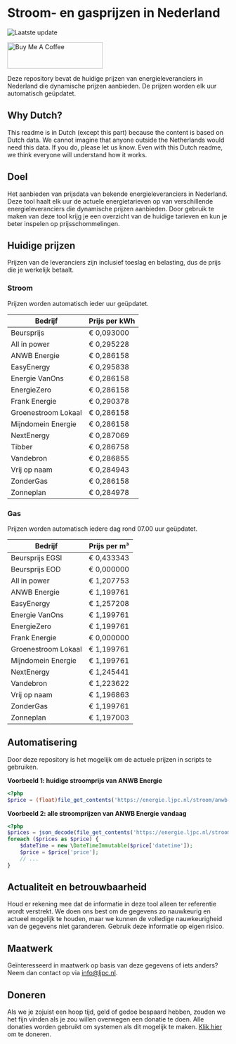 # Stroom- en gasprijzen in Nederland

![Laatste update](https://img.shields.io/badge/laatste%20update-2023--11--23%2021%3A00%20CET-brightgreen)

<a href="https://www.buymeacoffee.com/Lars-" target="_blank"><img src="https://cdn.buymeacoffee.com/buttons/v2/default-orange.png" alt="Buy Me A Coffee" height="60" style="height: 60px !important;width: 217px !important;" ></a>

Deze repository bevat de huidige prijzen van energieleveranciers in Nederland die dynamische prijzen aanbieden. De prijzen worden elk uur automatisch geüpdatet.

## Why Dutch?

This readme is in Dutch (except this part) because the content is based on Dutch data. We cannot imagine that anyone outside the Netherlands would need this data. If you do, please let us know. Even with this Dutch readme, we think
everyone will understand how it works.

## Doel

Het aanbieden van prijsdata van bekende energieleveranciers in Nederland. Deze tool haalt elk uur de actuele energietarieven op van verschillende energieleveranciers die dynamische prijzen aanbieden. Door gebruik te maken van deze tool
krijg je een overzicht van de huidige tarieven en kun je beter inspelen op prijsschommelingen.

## Huidige prijzen

Prijzen van de leveranciers zijn inclusief toeslag en belasting, dus de prijs die je werkelijk betaalt.

### Stroom

Prijzen worden automatisch ieder uur geüpdatet.

 Bedrijf | Prijs per kWh 
---------|---------------
Beursprijs | € 0,093000
All in power | € 0,295228
ANWB Energie | € 0,286158
EasyEnergy | € 0,295838
Energie VanOns | € 0,286158
EnergieZero | € 0,286158
Frank Energie | € 0,290378
Groenestroom Lokaal | € 0,286158
Mijndomein Energie | € 0,286158
NextEnergy | € 0,287069
Tibber | € 0,286758
Vandebron | € 0,286855
Vrij op naam | € 0,284943
ZonderGas | € 0,286158
Zonneplan | € 0,284978


### Gas

Prijzen worden automatisch iedere dag rond 07.00 uur geüpdatet.

 Bedrijf | Prijs per m³ 
---------|--------------
Beursprijs EGSI | € 0,433343
Beursprijs EOD | € 0,000000
All in power | € 1,207753
ANWB Energie | € 1,199761
EasyEnergy | € 1,257208
Energie VanOns | € 1,199761
EnergieZero | € 1,199761
Frank Energie | € 0,000000
Groenestroom Lokaal | € 1,199761
Mijndomein Energie | € 1,199761
NextEnergy | € 1,245441
Vandebron | € 1,223622
Vrij op naam | € 1,196863
ZonderGas | € 1,199761
Zonneplan | € 1,197003


## Automatisering

Door deze repository is het mogelijk om de actuele prijzen in scripts te gebruiken.

**Voorbeeld 1: huidige stroomprijs van ANWB Energie**

```php
<?php
$price = (float)file_get_contents('https://energie.ljpc.nl/stroom/anwb-energie-nu.txt');

```

**Voorbeeld 2: alle stroomprijzen van ANWB Energie vandaag**

```php
<?php
$prices = json_decode(file_get_contents('https://energie.ljpc.nl/stroom/all-in-power-vandaag.json'),true);
foreach ($prices as $price) {
    $dateTime = new \DateTimeImmutable($price['datetime']);
    $price = $price['price'];
    // ...
}
```

## Actualiteit en betrouwbaarheid

Houd er rekening mee dat de informatie in deze tool alleen ter referentie wordt verstrekt. We doen ons best om de gegevens zo nauwkeurig en actueel mogelijk te houden, maar we kunnen de volledige nauwkeurigheid van de gegevens niet
garanderen. Gebruik deze informatie op eigen risico.

## Maatwerk

Geïnteresseerd in maatwerk op basis van deze gegevens of iets anders? Neem dan contact op
via [info@ljpc.nl](mailto:info@ljpc.nl?subject=Energie%20prijzen).

## Doneren

Als we je zojuist een hoop tijd, geld of gedoe bespaard hebben, zouden we het fijn vinden als je zou willen overwegen een
donatie te doen. Alle donaties worden gebruikt om systemen als dit mogelijk te
maken. [Klik hier](https://www.buymeacoffee.com/Lars-) om te doneren.
